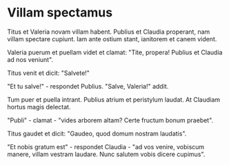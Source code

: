 # Villam spectamus

Titus et Valeria novam villam habent.
Publius et Claudia properant, nam villam spectare cupiunt.
Iam ante ostium stant, ianitorem et canem vident.

Valeria puerum et puellam videt et clamat:
"Tite, propera!
Publius et Claudia ad nos veniunt".

Titus venit et dicit:
"Salvete!"

"Et tu salve!" - respondet Publius.
"Salve, Valeria!" addit.

Tum puer et puella intrant.
Publius atrium et peristylum laudat.
At Claudiam hortus magis delectat.

"Publi" - clamat - "vides arborem altam?
Certe fructum bonum praebet".

Titus gaudet et dicit:
"Gaudeo, quod domum nostram laudatis".

"Et nobis gratum est" - respondet Claudia - "ad vos venire, vobiscum manere, villam vestram laudare.
Nunc salutem vobis dicere cupimus".
